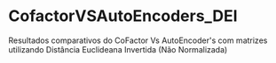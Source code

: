 # CofactorVSAutoEncoders_DEI
Resultados comparativos do CoFactor Vs AutoEncoder's com matrizes utilizando Distância Euclideana Invertida (Não Normalizada)
